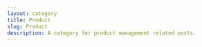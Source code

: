 ```yaml
---
layout: category
title: Product
slug: Product
description: A category for product management related posts.
---
```

